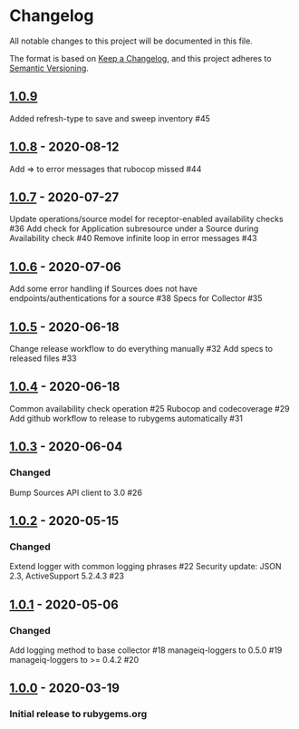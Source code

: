 # Changelog
All notable changes to this project will be documented in this file.

The format is based on [Keep a Changelog](https://keepachangelog.com/en/1.0.0/),
and this project adheres to [Semantic Versioning](https://semver.org/spec/v2.0.0.html).

## [1.0.9]
Added refresh-type to save and sweep inventory #45

## [1.0.8] - 2020-08-12
Add => to error messages that rubocop missed #44

## [1.0.7] - 2020-07-27
Update operations/source model for receptor-enabled availability checks #36
Add check for Application subresource under a Source during Availability check #40
Remove infinite loop in error messages #43

## [1.0.6] - 2020-07-06
Add some error handling if Sources does not have endpoints/authentications for a source #38
Specs for Collector #35

## [1.0.5] - 2020-06-18
Change release workflow to do everything manually #32
Add specs to released files #33

## [1.0.4] - 2020-06-18
Common availability check operation #25
Rubocop and codecoverage #29
Add github workflow to release to rubygems automatically #31

## [1.0.3] - 2020-06-04
### Changed

Bump Sources API client to 3.0 #26

## [1.0.2] - 2020-05-15
### Changed

Extend logger with common logging phrases #22
Security update: JSON 2.3, ActiveSupport 5.2.4.3 #23

## [1.0.1] - 2020-05-06
### Changed

Add logging method to base collector #18
manageiq-loggers to 0.5.0 #19
manageiq-loggers to >= 0.4.2 #20

## [1.0.0] - 2020-03-19
### Initial release to rubygems.org

[Unreleased]: https://github.com/RedHatInsights/topological_inventory-providers-common/compare/v1.0.9...HEAD
[1.0.9]: https://github.com/RedHatInsights/topological_inventory-providers-common/compare/v1.0.8...v1.0.9
[1.0.8]: https://github.com/RedHatInsights/topological_inventory-providers-common/compare/v1.0.7...v1.0.8
[1.0.7]: https://github.com/RedHatInsights/topological_inventory-providers-common/compare/v1.0.6...v1.0.7
[1.0.6]: https://github.com/RedHatInsights/topological_inventory-providers-common/compare/v1.0.5...v1.0.6
[1.0.5]: https://github.com/RedHatInsights/topological_inventory-providers-common/compare/v1.0.4...v1.0.5
[1.0.4]: https://github.com/RedHatInsights/topological_inventory-providers-common/compare/v1.0.3...v1.0.4
[1.0.3]: https://github.com/RedHatInsights/topological_inventory-providers-common/compare/v1.0.2...v1.0.3
[1.0.2]: https://github.com/RedHatInsights/topological_inventory-providers-common/compare/v1.0.1...v1.0.2
[1.0.1]: https://github.com/RedHatInsights/topological_inventory-providers-common/compare/v1.0.0...v1.0.1
[1.0.0]: https://github.com/RedHatInsights/topological_inventory-providers-common/releases/v1.0.0

